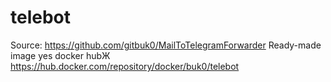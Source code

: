 # telebot
Source: https://github.com/gitbuk0/MailToTelegramForwarder
Ready-made image yes docker hubЖ https://hub.docker.com/repository/docker/buk0/telebot
